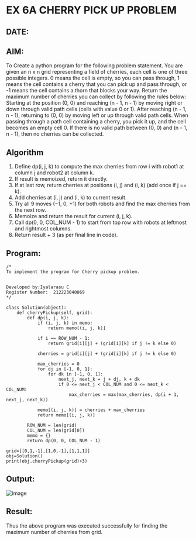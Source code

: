 # EX 6A CHERRY PICK UP PROBLEM
## DATE:
## AIM:
To Create a python program for the following problem statement.
You are given an n x n grid representing a field of cherries, each cell is one of three possible integers.
0	means the cell is empty, so you can pass through,
1	means the cell contains a cherry that you can pick up and pass through, or
-1 means the cell contains a thorn that blocks your way.
Return the maximum number of cherries you can collect by following the rules below:
Starting at the position (0, 0) and reaching (n - 1, n - 1) by moving right or down through valid path cells (cells with value 0 or 1).
After reaching (n - 1, n - 1), returning to (0, 0) by moving left or up through valid path cells.
When passing through a path cell containing a cherry, you pick it up, and the cell becomes an empty cell 0. If there is no valid path between (0, 0) and (n - 1, n - 1), then no cherries can be collected.



## Algorithm
1. Define dp(i, j, k) to compute the max cherries from row i with robot1 at column j and robot2 at column k.
2. If result is memoized, return it directly.
3. If at last row, return cherries at positions (i, j) and (i, k) (add once if j == k).
4. Add cherries at (i, j) and (i, k) to current result.
5. Try all 9 moves (−1, 0, +1) for both robots and find the max cherries from the next row.
6. Memoize and return the result for current (i, j, k).
7. Call dp(0, 0, COL_NUM - 1) to start from top row with robots at leftmost and rightmost columns.
8. Return result + 3 (as per final line in code).


## Program:
```
/*
To implement the program for Cherry pickup problem.


Developed by:Iyalarasu C
Register Number:  212223040069
*/
```
```
class Solution(object):
    def cherryPickup(self, grid):
        def dp(i, j, k):
            if (i, j, k) in memo:
                return memo[(i, j, k)]
            
            if i == ROW_NUM - 1:
                return grid[i][j] + (grid[i][k] if j != k else 0)
            
            cherries = grid[i][j] + (grid[i][k] if j != k else 0)
            
            max_cherries = 0
            for dj in [-1, 0, 1]:
                for dk in [-1, 0, 1]:
                    next_j, next_k = j + dj, k + dk
                    if 0 <= next_j < COL_NUM and 0 <= next_k < COL_NUM:
                        max_cherries = max(max_cherries, dp(i + 1, next_j, next_k))
            
            memo[(i, j, k)] = cherries + max_cherries
            return memo[(i, j, k)]
        
        ROW_NUM = len(grid)
        COL_NUM = len(grid[0])
        memo = {}
        return dp(0, 0, COL_NUM - 1)

grid=[[0,1,-1],[1,0,-1],[1,1,1]] 
obj=Solution()
print(obj.cherryPickup(grid)+3)
```
## Output:

![image](https://github.com/user-attachments/assets/e2a59880-6326-46a9-92bc-a074bde76212)


## Result:
Thus the above program was executed successfully for finding the maximum number of cherries from grid.
